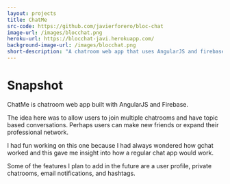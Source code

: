 ```yaml
---
layout: projects
title: ChatMe
src-code: https://github.com/javierforero/bloc-chat
image-url: /images/blocchat.png
heroku-url: https://blocchat-javi.herokuapp.com/
background-image-url: /images/blocchat.png
short-description: "A chatroom web app that uses AngularJS and firebase."
---
```


Snapshot
========

ChatMe is chatroom web app built with AngularJS and Firebase.

The idea here was to allow users to join multiple chatrooms and have topic based conversations. Perhaps users can make new friends or expand their professional network.

I had fun working on this one because I had always wondered how gchat worked and this gave me insight into how a regular chat app would work.

Some of the features I plan to add in the future are a user profile, private chatrooms, email notifications, and hashtags.
